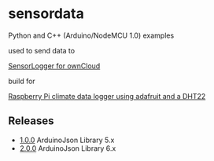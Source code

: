 # sensordata
Python and C++ (Arduino/NodeMCU 1.0) examples

used to send data to

[SensorLogger for ownCloud](https://github.com/alexstocker/sensorlogger)

build for

[Raspberry Pi climate data logger using adafruit and a DHT22](https://www.html5live.at/2017/03/raspberry-pi-climate-data-logger-using-adafruit-and-a-dht22/)

## Releases
* [1.0.0](https://github.com/alexstocker/sensordata/releases/tag/1.0.0) ArduinoJson Library 5.x
* [2.0.0](https://github.com/alexstocker/sensordata/releases/tag/2.0.0) ArduinoJson Library 6.x


